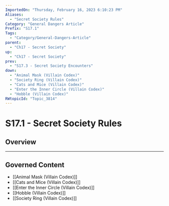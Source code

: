 ```yaml
---
ImportedOn: "Thursday, February 16, 2023 6:10:23 PM"
Aliases:
  - "Secret Society Rules"
Category: "General Dangers Article"
Prefix: "S17.1"
Tags:
  - "Category/General-Dangers-Article"
parent:
  - "Ch17 - Secret Society"
up:
  - "Ch17 - Secret Society"
prev:
  - "S17.3 - Secret Society Encounters"
down:
  - "Animal Mask (Villain Codex)"
  - "Society Ring (Villain Codex)"
  - "Cats and Mice (Villain Codex)"
  - "Enter the Inner Circle (Villain Codex)"
  - "Hobble (Villain Codex)"
RWtopicId: "Topic_3814"
---
```

# S17.1 - Secret Society Rules
## Overview
---
## Governed Content
- [[Animal Mask (Villain Codex)]]
- [[Cats and Mice (Villain Codex)]]
- [[Enter the Inner Circle (Villain Codex)]]
- [[Hobble (Villain Codex)]]
- [[Society Ring (Villain Codex)]]


